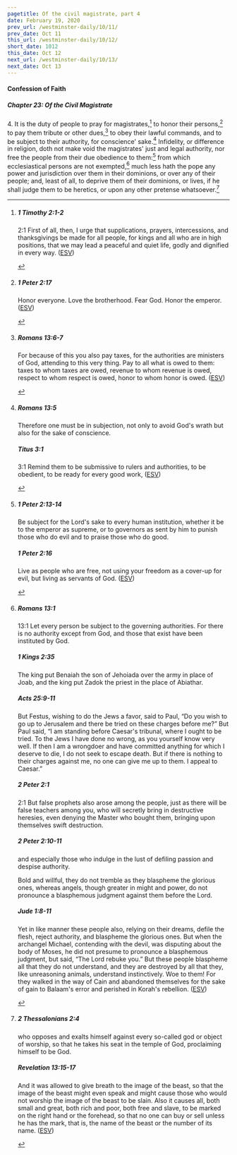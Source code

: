 ```yaml
---
pagetitle: Of the civil magistrate, part 4
date: February 19, 2020
prev_url: /westminster-daily/10/11/
prev_date: Oct 11
this_url: /westminster-daily/10/12/
short_date: 1012
this_date: Oct 12
next_url: /westminster-daily/10/13/
next_date: Oct 13
---
```


#### Confession of Faith

##### Chapter 23: Of the Civil Magistrate

4\. It is the duty of people to pray for magistrates,[^fnref:wcf1] to honor their persons,[^fnref:wcf2] to pay them tribute or other dues,[^fnref:wcf3] to obey their lawful commands, and to be subject to their authority, for conscience' sake.[^fnref:wcf4] Infidelity, or difference in religion, doth not make void the magistrates' just and legal authority, nor free the people from their due obedience to them:[^fnref:wcf5] from which ecclesiastical persons are not exempted,[^fnref:wcf6] much less hath the pope any power and jurisdiction over them in their dominions, or over any of their people; and, least of all, to deprive them of their dominions, or lives, if he shall judge them to be heretics, or upon any other pretense whatsoever.[^fnref:wcf7]

[^fnref:wcf1]: <div class="esv"><h5>1 Timothy 2:1-2</h5> <div class="esv-text"> <p id="p54002001.05-1"><span class="chapter-num" id="v54002001-1">2:1&nbsp;</span>First of all, then, I urge that supplications, prayers, intercessions, and thanksgivings be made for all people, for kings and all who are in high positions, that we may lead a peaceful and quiet life, godly and dignified in every way.  (<a href="http://www.esv.org" class="copyright">ESV</a>)</p> </div> </div>

[^fnref:wcf2]: <div class="esv"><h5>1 Peter 2:17</h5> <div class="esv-text"><p id="p60002017.01-1">Honor everyone. Love the brotherhood. Fear God. Honor the emperor.  (<a href="http://www.esv.org" class="copyright">ESV</a>)</p> </div> </div>

[^fnref:wcf3]: <div class="esv"><h5>Romans 13:6-7</h5> <div class="esv-text"><p id="p45013006.01-1">For because of this you also pay taxes, for the authorities are ministers of God, attending to this very thing. Pay to all what is owed to them: taxes to whom taxes are owed, revenue to whom revenue is owed, respect to whom respect is owed, honor to whom honor is owed.  (<a href="http://www.esv.org" class="copyright">ESV</a>)</p> </div> </div>

[^fnref:wcf4]: <div class="esv"><h5>Romans 13:5</h5> <div class="esv-text"><p id="p45013005.01-1">Therefore one must be in subjection, not only to avoid God's wrath but also for the sake of conscience.</p> </div><h5>Titus 3:1</h5> <div class="esv-text"> <p id="p56003001.07-2"><span class="chapter-num" id="v56003001-2">3:1&nbsp;</span>Remind them to be submissive to rulers and authorities, to be obedient, to be ready for every good work,  (<a href="http://www.esv.org" class="copyright">ESV</a>)</p> </div> </div>

[^fnref:wcf5]: <div class="esv"><h5>1 Peter 2:13-14</h5> <div class="esv-text"> <p id="p60002013.04-1">Be subject for the Lord's sake to every human institution, whether it be to the emperor as supreme, or to governors as sent by him to punish those who do evil and to praise those who do good.</p> </div><h5>1 Peter 2:16</h5> <div class="esv-text"><p id="p60002016.01-2">Live as people who are free, not using your freedom as a cover-up for evil, but living as servants of God.  (<a href="http://www.esv.org" class="copyright">ESV</a>)</p> </div> </div>

[^fnref:wcf6]: <div class="esv"><h5>Romans 13:1</h5> <div class="esv-text"> <p id="p45013001.05-1"><span class="chapter-num" id="v45013001-1">13:1&nbsp;</span>Let every person be subject to the governing authorities. For there is no authority except from God, and those that exist have been instituted by God.</p> </div><h5>1 Kings 2:35</h5> <div class="esv-text"><p id="p11002035.01-2">The king put Benaiah the son of Jehoiada over the army in place of Joab, and the king put Zadok the priest in the place of Abiathar.</p> </div><h5>Acts 25:9-11</h5> <div class="esv-text"><p id="p44025009.01-3">But Festus, wishing to do the Jews a favor, said to Paul, &#8220;Do you wish to go up to Jerusalem and there be tried on these charges before me?&#8221; But Paul said, &#8220;I am standing before Caesar's tribunal, where I ought to be tried. To the Jews I have done no wrong, as you yourself know very well. If then I am a wrongdoer and have committed anything for which I deserve to die, I do not seek to escape death. But if there is nothing to their charges against me, no one can give me up to them. I appeal to Caesar.&#8221;</p> </div><h5>2 Peter 2:1</h5> <div class="esv-text"> <p id="p61002001.05-4"><span class="chapter-num" id="v61002001-4">2:1&nbsp;</span>But false prophets also arose among the people, just as there will be false teachers among you, who will secretly bring in destructive heresies, even denying the Master who bought them, bringing upon themselves swift destruction.</p> </div><h5>2 Peter 2:10-11</h5> <div class="esv-text"><p id="p61002010.01-5">and especially those who indulge in the lust of defiling passion and despise authority.</p> <p id="p61002010.15-5">Bold and willful, they do not tremble as they blaspheme the glorious ones, whereas angels, though greater in might and power, do not pronounce a blasphemous judgment against them before the Lord.</p> </div><h5>Jude 1:8-11</h5> <div class="esv-text"><p id="p65001008.01-6">Yet in like manner these people also, relying on their dreams, defile the flesh, reject authority, and blaspheme the glorious ones. But when the archangel Michael, contending with the devil, was disputing about the body of Moses, he did not presume to pronounce a blasphemous judgment, but said, &#8220;The Lord rebuke you.&#8221; But these people blaspheme all that they do not understand, and they are destroyed by all that they, like unreasoning animals, understand instinctively. Woe to them! For they walked in the way of Cain and abandoned themselves for the sake of gain to Balaam's error and perished in Korah's rebellion.  (<a href="http://www.esv.org" class="copyright">ESV</a>)</p> </div> </div>

[^fnref:wcf7]: <div class="esv"><h5>2 Thessalonians 2:4</h5> <div class="esv-text"><p id="p53002004.01-1">who opposes and exalts himself against every so-called god or object of worship, so that he takes his seat in the temple of God, proclaiming himself to be God.</p> </div><h5>Revelation 13:15-17</h5> <div class="esv-text"><p id="p66013015.01-2">And it was allowed to give breath to the image of the beast, so that the image of the beast might even speak and might cause those who would not worship the image of the beast to be slain. Also it causes all, both small and great, both rich and poor, both free and slave, to be marked on the right hand or the forehead, so that no one can buy or sell unless he has the mark, that is, the name of the beast or the number of its name.  (<a href="http://www.esv.org" class="copyright">ESV</a>)</p> </div> </div>

